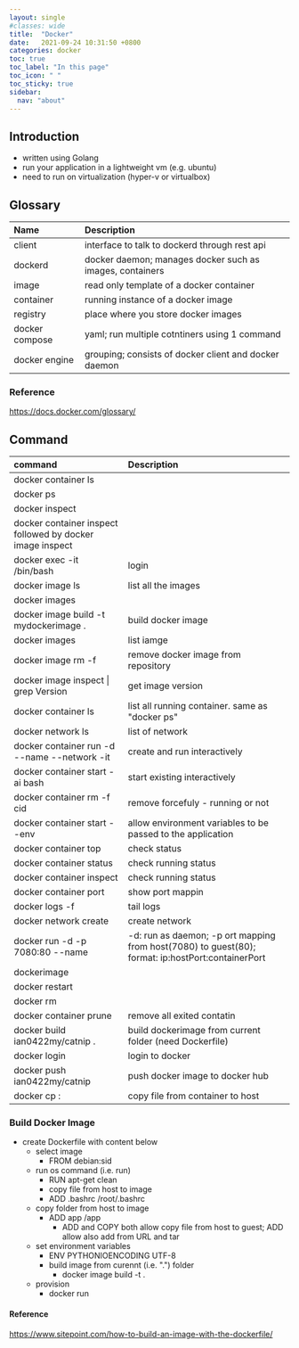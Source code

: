 ```yaml
---
layout: single
#classes: wide
title:  "Docker"
date:   2021-09-24 10:31:50 +0800
categories: docker
toc: true
toc_label: "In this page"
toc_icon: " "
toc_sticky: true
sidebar:
  nav: "about"
---
```


## Introduction

* written using Golang
* run your application in a lightweight vm (e.g. ubuntu)
* need to run on virtualization (hyper-v or virtualbox)

## Glossary

| Name           | Description                                              |
| :------------- | :------------------------------------------------------- |
| client         | interface to talk to dockerd through rest api            |
| dockerd        | docker daemon; manages docker such as images, containers |
| image          | read only template of a docker container                 |
| container      | running instance of a docker image                       |
| registry       | place where you store docker images                      |
| docker compose | yaml; run multiple cotntiners using 1 command            |
| docker engine  | grouping; consists of docker client and docker daemon    |

### Reference

<https://docs.docker.com/glossary/>

## Command

| command                                                                     | Description                                                                                       |
| :-------------------------------------------------------------------------- | :------------------------------------------------------------------------------------------------ |
| docker container ls                                                         |                                                                                                   |
| docker ps                                                                   |                                                                                                   |
| docker inspect                                                              |                                                                                                   |
| docker container inspect followed by docker image inspect                   |
| docker exec -it <cid> /bin/bash                                             | login                                                                                             |
| docker image ls                                                             | list all the images                                                                               |
| docker images                                                               |                                                                                                   |
| docker image build -t mydockerimage .                                       | build docker image                                                                                |
| docker images                                                               | list iamge                                                                                        |
| docker image rm -f <imageid>                                                | remove docker image from repository                                                               |
| docker image inspect                                        \| grep Version | get image version                                                                                 |
| docker container ls                                                         | list all running container. same as "docker ps"                                                   |
| docker network ls                                                           | list of network                                                                                   |
| docker container run -d --name <n> --network <nw> -it <cid>                 | create and run interactively                                                                      |
| docker container start -ai <cid> bash                                       | start existing interactively                                                                      |
| docker container rm -f cid                                                  | remove forcefuly - running or not                                                                 |
| docker container start --env <containerid>                                  | allow environment variables to be passed to the application                                       |
| docker container top <cid>                                                  | check status                                                                                      |
| docker container status <cid>                                               | check running status                                                                              |
| docker container inspect <cid>                                              | check running status                                                                              |
| docker container port <cid>                                                 | show port mappin                                                                                  |
| docker logs -f <cid>                                                        | tail logs                                                                                         |
| docker network create <nid>                                                 | create network                                                                                    |
| docker run -d -p 7080:80 --name <dockername> <dockerimage>                  | -d: run as daemon; -p ort mapping from host(7080) to guest(80); format: ip:hostPort:containerPort | ip::containerPort | hostPort: containerPost | containerPort; -rm: cleanup(do not persist container's file system) |
| dockerimage                                                                 |                                                                                                   |
| docker restart <containerid>                                                |
| docker rm <cntainerid>                                                      |
| docker container prune                                                      | remove all exited contatin                                                                        |
| docker build ian0422my/catnip .                                             | build dockerimage from current folder (need Dockerfile)                                           |
| docker login                                                                | login to docker                                                                                   |
| docker push ian0422my/catnip                                                | push docker image to docker hub                                                                   |
| docker cp <cid>:<container path> <local path>                               | copy file from container to host                                                                  |


### Build Docker Image

* create Dockerfile with content below
  * select image
    * FROM debian:sid
  * run os command (i.e. run)
  	* RUN apt-get clean
	* copy file from host to image
  	* ADD .bashrc /root/.bashrc
  * copy folder from host to image
    * ADD app /app
    	* ADD and COPY both allow copy file from host to guest; ADD allow also add from URL and tar
  * set environment variables
  	* ENV PYTHONIOENCODING UTF-8
	* build image from curennt (i.e. ".") folder
		* docker image build -t <tag> .
  * provision
    * docker run

#### Reference

<https://www.sitepoint.com/how-to-build-an-image-with-the-dockerfile/>
